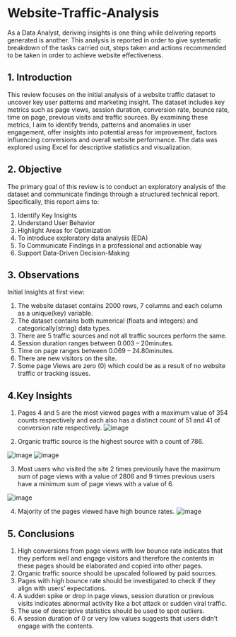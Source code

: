 # Website-Traffic-Analysis
As a Data Analyst, deriving insights is one thing while delivering reports generated is another. This analysis is reported in order to give systematic breakdown of the tasks carried out, steps taken and actions recommended to be taken in order to achieve website effectiveness.
## 1. Introduction
This review focuses on the initial analysis of a website traffic dataset to uncover key user   patterns and marketing insight. The dataset includes key metrics such as page views, session duration, conversion rate, bounce rate, time on page, previous visits and traffic sources. By examining these metrics, I aim to identify trends, patterns and anomalies in user engagement, offer insights into potential areas for improvement, factors influencing conversions and overall website performance. The data was explored using Excel for descriptive statistics and visualization.

## 2. Objective
The primary goal of this review is to conduct an exploratory analysis of the dataset and communicate findings through a structured technical report. Specifically, this report aims to:
1.	Identify Key Insights 
2.	Understand User Behavior
3.	Highlight Areas for Optimization
4.	To introduce exploratory data analysis (EDA)
5.	To Communicate Findings in a professional and actionable way
6.	Support Data-Driven Decision-Making

## 3. Observations
Initial Insights at first view: 
1.	The website dataset contains 2000 rows, 7 columns and each column as a unique(key) variable.
2.	The dataset contains both numerical (floats and integers) and categorically(string) data types.
3.	There are 5 traffic sources and not all traffic sources perform the same.
4.	Session duration ranges between 0.003 – 20minutes.
5.	Time on page ranges between 0.069 – 24.80minutes.
6.	There are new visitors on the site.
7.	Some page Views are zero (0) which could be as a result of no website traffic or tracking issues.

## 4.Key Insights
1.	Pages 4 and 5 are the most viewed pages with a maximum value of 354 counts respectively and each also has a distinct count of 51 and 41 of conversion rate respectively.
![image](https://github.com/user-attachments/assets/d78652b4-4696-4e2c-a4dd-42f49cfeedc6)

 

2.	Organic traffic source is the highest source with a count of 786.

 ![image](https://github.com/user-attachments/assets/4fcb225f-5487-4928-a581-dc57ff5e239d)
![image](https://github.com/user-attachments/assets/8f28c6bd-a958-4dfc-ba3e-88ed6b6e3f25)

 


3.	Most users who visited the site 2 times previously have the maximum sum of page views with a value of 2806 and 9 times previous users have a minimum sum of page views with a value of 6.

![image](https://github.com/user-attachments/assets/634665b3-2cc3-4e1b-ab5d-ba411d820a62)


 

4.	Majority of the pages viewed have high bounce rates.
 ![image](https://github.com/user-attachments/assets/981bbb17-72cf-40da-bd15-99d3f7b4d58f)

## 5. Conclusions
1.	High conversions from page views with low bounce rate indicates that they perform well and engage visitors and therefore the contents in these pages should be elaborated and copied into other pages.
2.	Organic traffic source should be upscaled followed by paid sources.
3.	Pages with high bounce rate should be investigated to check if they align with users’ expectations.
4.	A sudden spike or drop in page views, session duration or previous visits indicates abnormal activity like a bot attack or sudden viral traffic.
5.	The use of descriptive statistics should be used to spot outliers.
6.	A session duration of 0 or very low values suggests that users didn’t engage with the contents.





